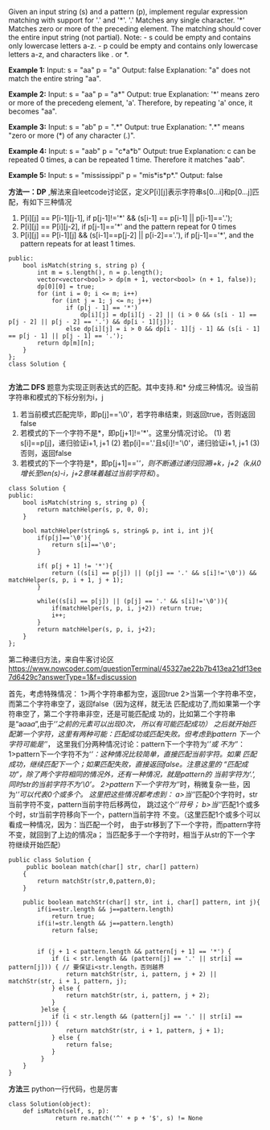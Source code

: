 Given an input string (s) and a pattern (p), implement regular expression matching with support for '\.' and '\*'.
'\.' Matches any single character. '\*' Matches zero or more of the preceding element.
The matching should cover the entire input string (not partial).
Note:
    - s could be empty and contains only lowercase letters a-z.
    - p could be empty and contains only lowercase letters a-z, and characters like \. or \*.
    
**Example 1:**
Input: s = "aa" p = "a" 
Output: false 
Explanation: "a" does not match the entire string "aa".

**Example 2:**
Input: s = "aa" p = "a*" 
Output: true 
Explanation: '*' means zero or more of the precedeng element, 'a'. Therefore, by repeating 'a' once, it becomes "aa".

**Example 3:**
Input: s = "ab" p = ".\*" 
Output: true 
Explanation: "\.\*" means "zero or more (\*) of any character (\.)".

**Example 4:**
Input: s = "aab" p = "c\*a\*b" 
Output: true 
Explanation: c can be repeated 0 times, a can be repeated 1 time. Therefore it matches "aab".

**Example 5:**
Input:
s = "mississippi"
p = "mis\*is\*p\*."
Output: false

**方法一：DP** ,解法来自leetcode讨论区，定义P[i][j]表示字符串s[0...i]和p[0...j]匹配，有如下三种情况
1. P[i][j] == P[i-1][j-1], if p[j-1]!='\*' && (s[i-1] == p[i-1] || p[i-1]=='\.');
2. P[i][j] == P[i][j-2], if p[j-1]=='\*' and the pattern repeat for 0 times
3. P[i][j] == P[i-1][j] && (s[i-1]==p[j-2] || p[i-2]=='\.'), if p[j-1]=='\*', and the pattern repeats for at least 1 times.

```
public:
    bool isMatch(string s, string p) {
        int m = s.length(), n = p.length(); 
        vector<vector<bool> > dp(m + 1, vector<bool> (n + 1, false));
        dp[0][0] = true;
        for (int i = 0; i <= m; i++)
            for (int j = 1; j <= n; j++)
                if (p[j - 1] == '*')
                    dp[i][j] = dp[i][j - 2] || (i > 0 && (s[i - 1] == p[j - 2] || p[j - 2] == '.') && dp[i - 1][j]);
                else dp[i][j] = i > 0 && dp[i - 1][j - 1] && (s[i - 1] == p[j - 1] || p[j - 1] == '.');
        return dp[m][n];
    }
};
class Solution {


```
**方法二 DFS**
题意为实现正则表达式的匹配。其中支持.和*
分成三种情况。设当前字符串和模式的下标分别为i，j
1. 若当前模式匹配完毕，即p[j]=='\0'，若字符串结束，则返回true，否则返回false
2. 若模式的下一个字符不是\*，即p[j+1]!='\*'。这里分情况讨论。
(1) 若s[i]==p[j]，递归验证i+1, j+1
(2) 若p[i]=='.'且s[i]!='\0'，递归验证i+1, j+1
(3) 否则，返回false
3. 若模式的下一个字符是*，即p[j+1]=='*'，则不断通过递归回溯i+k，j+2（k从0增长至len(s)-i，j+2意味着越过当前字符和*）。
```
class Solution {
public:
    bool isMatch(string s, string p) {
        return matchHelper(s, p, 0, 0);
    }
     
    bool matchHelper(string& s, string& p, int i, int j){
        if(p[j]=='\0'){
            return s[i]=='\0';
        }
         
        if( p[j + 1] != '*'){
            return ((s[i] == p[j]) || (p[j] == '.' && s[i]!='\0')) && matchHelper(s, p, i + 1, j + 1);
        }
         
        while((s[i] == p[j]) || (p[j] == '.' && s[i]!='\0')){
            if(matchHelper(s, p, i, j+2)) return true;
            i++;
        }
        return matchHelper(s, p, i, j+2);
    }
};
```
第二种递归方法，来自牛客讨论区 https://www.nowcoder.com/questionTerminal/45327ae22b7b413ea21df13ee7d6429c?answerType=1&f=discussion


首先，考虑特殊情况：
         1>两个字符串都为空，返回true
         2>当第一个字符串不空，而第二个字符串空了，返回false（因为这样，就无法
            匹配成功了,而如果第一个字符串空了，第二个字符串非空，还是可能匹配成
            功的，比如第二个字符串是“a*a*a*a*”,由于‘*’之前的元素可以出现0次，
            所以有可能匹配成功）
    之后就开始匹配第一个字符，这里有两种可能：匹配成功或匹配失败。但考虑到pattern
    下一个字符可能是‘*’， 这里我们分两种情况讨论：pattern下一个字符为‘*’或
    不为‘*’：
          1>pattern下一个字符不为‘*’：这种情况比较简单，直接匹配当前字符。如果
            匹配成功，继续匹配下一个；如果匹配失败，直接返回false。注意这里的
            “匹配成功”，除了两个字符相同的情况外，还有一种情况，就是pattern的
            当前字符为‘.’,同时str的当前字符不为‘\0’。
          2>pattern下一个字符为‘*’时，稍微复杂一些，因为‘*’可以代表0个或多个。
            这里把这些情况都考虑到：
               a>当‘*’匹配0个字符时，str当前字符不变，pattern当前字符后移两位，
                跳过这个‘*’符号；
               b>当‘*’匹配1个或多个时，str当前字符移向下一个，pattern当前字符
                不变。（这里匹配1个或多个可以看成一种情况，因为：当匹配一个时，
                由于str移到了下一个字符，而pattern字符不变，就回到了上边的情况a；
                当匹配多于一个字符时，相当于从str的下一个字符继续开始匹配）
```
public class Solution {
     public boolean match(char[] str, char[] pattern)
    {
        return matchStr(str,0,pattern,0);
    }

    public boolean matchStr(char[] str, int i, char[] pattern, int j){
        if(i==str.length && j==pattern.length)
            return true;
        if(i!=str.length && j==pattern.length)
            return false;


        if (j + 1 < pattern.length && pattern[j + 1] == '*') {
            if (i < str.length && (pattern[j] == '.' || str[i] == pattern[j])) { // 要保证i<str.length，否则越界
                return matchStr(str, i, pattern, j + 2) || matchStr(str, i + 1, pattern, j);
            } else {
                return matchStr(str, i, pattern, j + 2);
            }
         }else {
            if (i < str.length && (pattern[j] == '.' || str[i] == pattern[j])) {
                return matchStr(str, i + 1, pattern, j + 1);
            } else {
                return false;
            }
         }
    }
}

```

**方法三**
python一行代码，也是厉害
```
class Solution(object):
    def isMatch(self, s, p):
             return re.match('^' + p + '$', s) != None
```
